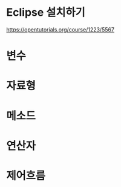 # Eclipse 설치하기

https://opentutorials.org/course/1223/5567



# 변수



# 자료형



# 메소드



# 연산자



# 제어흐름

